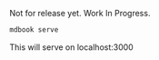 Not for release yet. Work In Progress.

```bash
mdbook serve
```

This will serve on localhost:3000
